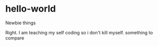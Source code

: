 # hello-world
Newbie things

Right. I am teaching my self coding so i don't kill myself.
something to compare
